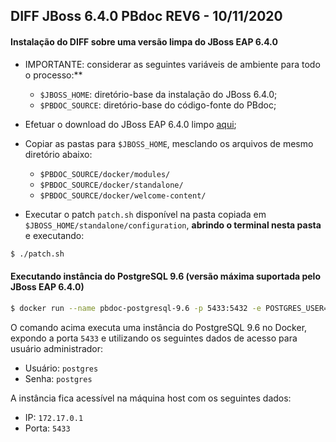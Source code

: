 ## DIFF JBoss 6.4.0 PBdoc REV6 - 10/11/2020

#### Instalação do DIFF sobre uma versão limpa do JBoss EAP 6.4.0

- IMPORTANTE: considerar as seguintes variáveis de ambiente para todo o processo:**
  - `$JBOSS_HOME`: diretório-base da instalação do JBoss 6.4.0;
  - `$PBDOC_SOURCE`: diretório-base do código-fonte do PBdoc;

- Efetuar o download do JBoss EAP 6.4.0 limpo [aqui](https://developers.redhat.com/download-manager/file/jboss-eap-6.4.0.GA.zip);
- Copiar as pastas para `$JBOSS_HOME`, mesclando os arquivos de mesmo diretório abaixo:
  - `$PBDOC_SOURCE/docker/modules/`
  - `$PBDOC_SOURCE/docker/standalone/`
  - `$PBDOC_SOURCE/docker/welcome-content/`
- Executar o patch `patch.sh` disponível na pasta copiada em `$JBOSS_HOME/standalone/configuration`, **abrindo o terminal nesta pasta** e executando:

```sh
$ ./patch.sh
```

#### Executando instância do PostgreSQL 9.6 (versão máxima suportada pelo JBoss EAP 6.4.0)

```sh
$ docker run --name pbdoc-postgresql-9.6 -p 5433:5432 -e POSTGRES_USER=postgres -e POSTGRES_PASSWORD=postgres postgres:9.6
```

O comando acima executa uma instância do PostgreSQL 9.6 no Docker, expondo a porta `5433` e utilizando os seguintes dados de acesso para usuário administrador:
- Usuário: `postgres`
- Senha: `postgres`

A instância fica acessível na máquina host com os seguintes dados:

- IP: `172.17.0.1`
- Porta: `5433`
